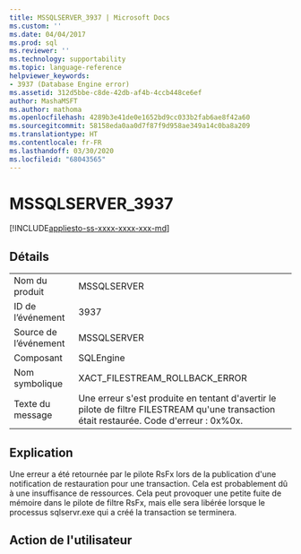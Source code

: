```yaml
---
title: MSSQLSERVER_3937 | Microsoft Docs
ms.custom: ''
ms.date: 04/04/2017
ms.prod: sql
ms.reviewer: ''
ms.technology: supportability
ms.topic: language-reference
helpviewer_keywords:
- 3937 (Database Engine error)
ms.assetid: 312d5bbe-c8de-42db-af4b-4ccb448ce6ef
author: MashaMSFT
ms.author: mathoma
ms.openlocfilehash: 4289b3e41de0e1652bd9cc033b2fab6ae8f42a60
ms.sourcegitcommit: 58158eda0aa0d7f87f9d958ae349a14c0ba8a209
ms.translationtype: HT
ms.contentlocale: fr-FR
ms.lasthandoff: 03/30/2020
ms.locfileid: "68043565"
---
```

# <a name="mssqlserver_3937"></a>MSSQLSERVER_3937
[!INCLUDE[appliesto-ss-xxxx-xxxx-xxx-md](../../includes/appliesto-ss-xxxx-xxxx-xxx-md.md)]
  
## <a name="details"></a>Détails  
  
|||  
|-|-|  
|Nom du produit|MSSQLSERVER|  
|ID de l’événement|3937|  
|Source de l’événement|MSSQLSERVER|  
|Composant|SQLEngine|  
|Nom symbolique|XACT_FILESTREAM_ROLLBACK_ERROR|  
|Texte du message|Une erreur s'est produite en tentant d'avertir le pilote de filtre FILESTREAM qu'une transaction était restaurée. Code d'erreur : 0x%0x.|  
  
## <a name="explanation"></a>Explication  
Une erreur a été retournée par le pilote RsFx lors de la publication d'une notification de restauration pour une transaction. Cela est probablement dû à une insuffisance de ressources. Cela peut provoquer une petite fuite de mémoire dans le pilote de filtre RsFx, mais elle sera libérée lorsque le processus sqlservr.exe qui a créé la transaction se terminera.  
  
## <a name="user-action"></a>Action de l'utilisateur  
